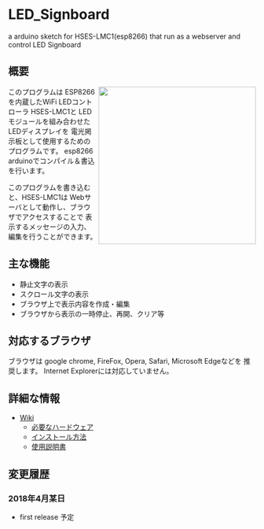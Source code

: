 # LED_Signboard
a arduino sketch for HSES-LMC1(esp8266) that run as a webserver and control LED Signboard

## 概要

<img src="http://www.humblesoft.com/products/HSES-LMC/photo/170628b9.jpg" width="320" align="right">

このプログラムは ESP8266を内蔵したWiFi LEDコントローラ HSES-LMC1と
LEDモジュールを組み合わせたLEDディスプレイを
電光掲示板として使用するためのプログラムです。
esp8266 arduinoでコンパイル＆書込を行います。

このプログラムを書き込むと、HSES-LMC1は
Webサーバとして動作し、ブラウザでアクセスすることで
表示するメッセージの入力、編集を行うことができます。

## 主な機能

- 静止文字の表示
- スクロール文字の表示
- ブラウザ上で表示内容を作成・編集
- ブラウザから表示の一時停止、再開、クリア等

## 対応するブラウザ

ブラウザは google chrome, FireFox, Opera, Safari, Microsoft Edgeなどを
推奨します。 Internet Explorerには対応していません。

## 詳細な情報

- [Wiki](https://github.com/h-nari/LED_Signboard/wiki)
  - [必要なハードウェア](https://github.com/h-nari/LED_Signboard/wiki/Hardware)
  - [インストール方法](https://github.com/h-nari/LED_Signboard/wiki/Install)
  - [使用説明書](https://github.com/h-nari/LED_Signboard/wiki/Manual)

## 変更履歴

### 2018年4月某日

- first release 予定
